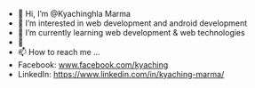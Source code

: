- 👋 Hi, I’m @Kyachinghla Marma
- 👀 I’m interested in web development and android development 
- 🌱 I’m currently learning web development & web technologies 
- 💞️ 
- 📫 How to reach me ...
- Facebook: www.facebook.com/kyaching
- LinkedIn: https://www.linkedin.com/in/kyaching-marma/

<!---
Kyaching/Kyaching is a ✨ special ✨ repository because its `README.md` (this file) appears on your GitHub profile.
You can click the Preview link to take a look at your changes.
--->
